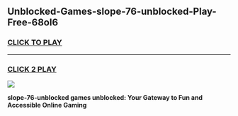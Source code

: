 
## Unblocked-Games-slope-76-unblocked-Play-Free-68ol6
<h3>
<a href="https://premium76.site?title=slope-76-unblocked&ref=23A">CLICK TO PLAY</a></h3>
<hr>

<h3>
<a href="https://premium76.site?title=slope-76-unblocked&ref=23A">CLICK 2 PLAY</a>
  
</h3>

<a href="https://premium76.site?title=slope-76-unblocked&ref=23A"><img src="https://clearcache.store/games.png"></a>


**slope-76-unblocked games unblocked: Your Gateway to Fun and Accessible Online Gaming**
